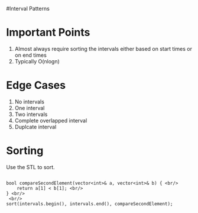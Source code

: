 #Interval Patterns


<h1>Important Points</h1>
<ol>
  <li>Almost always require sorting the intervals either based on start times or on end times</li>
  <li>Typically O(nlogn)</li>
</ol>

<h1>Edge Cases</h1>
<ol>
  <li>No intervals</li>
  <li>One interval</li>
  <li>Two intervals</li>
  <li>Complete overlapped interval</li>
  <li>Duplcate interval</li>
</ol>

<h1>Sorting</h1>
Use the STL to sort. <br/>

```

bool compareSecondElement(vector<int>& a, vector<int>& b) { <br/>
    return a[1] < b[1]; <br/>
} <br/>
 <br/>
sort(intervals.begin(), intervals.end(), compareSecondElement);

```

